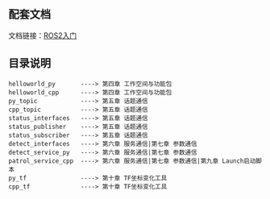 ## 配套文档

文档链接：[ROS2入门](https://tonmoon.top/study/ROS2/1-ROS%E4%B8%8EROS2%E4%BB%8B%E7%BB%8D/)

## 目录说明

```
helloworld_py       ----> 第四章 工作空间与功能包
helloworld_cpp      ----> 第四章 工作空间与功能包
py_topic            ----> 第五章 话题通信
cpp_topic           ----> 第五章 话题通信
status_interfaces   ----> 第五章 话题通信
status_publisher    ----> 第五章 话题通信
status_subscriber   ----> 第五章 话题通信
detect_interfaces   ----> 第六章 服务通信|第七章 参数通信
detect_service_py   ----> 第六章 服务通信|第七章 参数通信
patrol_service_cpp  ----> 第六章 服务通信|第七章 参数通信|第九章 Launch启动脚本
py_tf               ----> 第十章 TF坐标变化工具
cpp_tf              ----> 第十章 TF坐标变化工具
```

